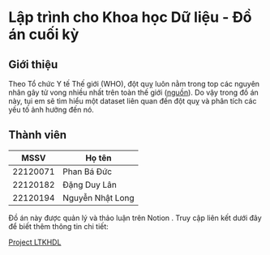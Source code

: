 # Lập trình cho Khoa học Dữ liệu - Đồ án cuối kỳ

## Giới thiệu

Theo Tổ chức Y tế Thế giới (WHO), đột quỵ luôn nằm trong top các nguyên nhân gây tử vong nhiều nhất trên toàn thế giới ([nguồn](https://www.who.int/news-room/fact-sheets/detail/the-top-10-causes-of-death)). Do vậy trong đồ án này, tụi em sẽ tìm hiểu một dataset liên quan đến đột quỵ và phân tích các yếu tố ảnh hưởng đến nó.

## Thành viên
| MSSV    | Họ tên       |
|-|-|
|22120071      | Phan Bá Đức  |
|22120182| Đặng Duy Lân| 
|22120194| Nguyễn Nhật Long  | 

Đồ án này được quản lý và thảo luận trên Notion . Truy cập liên kết dưới đây để biết thêm thông tin chi tiết:

[Project LTKHDL](https://obtainable-dryer-80c.notion.site/Project-LTKHDL-151ba06a98bc809aadb6faf969ea929f)

